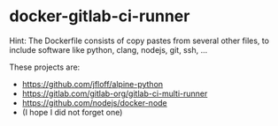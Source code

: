 # docker-gitlab-ci-runner

Hint: The Dockerfile consists of copy pastes from several other files, to
include software like python, clang, nodejs, git, ssh, ...

These projects are: 
- https://github.com/jfloff/alpine-python
- https://gitlab.com/gitlab-org/gitlab-ci-multi-runner
- https://github.com/nodejs/docker-node
- (I hope I did not forget one)
